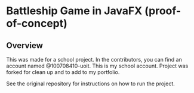 # Battleship Game in JavaFX (proof-of-concept)

## Overview
This was made for a school project. In the contributors, you can find an account named @100708410-uoit. This is my school account.
Project was forked for clean up and to add to my portfolio.

See the original repository for instructions on how to run the project.
